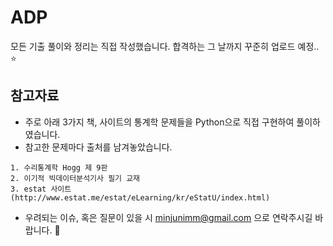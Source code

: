 # ADP
모든 기출 풀이와 정리는 직접 작성했습니다. 합격하는 그 날까지 꾸준히 업로드 예정.. ⭐



## 참고자료
- 주로 아래 3가지 책, 사이트의 통계학 문제들을 Python으로 직접 구현하여 풀이하였습니다.
- 참고한 문제마다 출처를 남겨놓았습니다.
  
```
1. 수리통계학 Hogg 제 9판 
2. 이기적 빅데이터분석기사 필기 교재
3. estat 사이트 (http://www.estat.me/estat/eLearning/kr/eStatU/index.html)
```

- 우려되는 이슈, 혹은 질문이 있을 시 minjunimm@gmail.com 으로 연락주시길 바랍니다. 🙂
